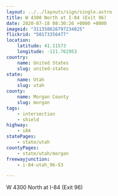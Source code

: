 ```yaml
---
layout: ../../layouts/sign/single.astro
title: W 4300 North at I-84 (Exit 96)
date: 2020-07-18 08:36:26 +0000 +0000
imageid: "311358626797234825"
flickrid: "50173356477"
location:
    latitude: 41.11573
    longitude: -111.762953
country:
    name: United States
    slug: united-states
state:
    name: Utah
    slug: utah
county:
    name: Morgan County
    slug: morgan
tags:
    - intersection
    - shield
highway:
    - i84
statePages:
    - state/utah
countyPages:
    - state/utah/morgan
freewayjunction:
    - i-84-utah_96-53

---
```

W 4300 North at I-84 (Exit 96)